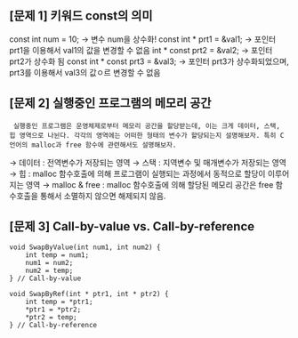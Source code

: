 ## [문제 1] 키워드 const의 의미

 const int num = 10; → 변수 num을 상수화!
 const int * prt1 = &val1; → 포인터 prt1을 이용해서 val1의 값을 변경할 수 없음
 int * const prt2 = &val2; → 포인터 prt2가 상수화 됨
 const int * const prt3 = &val3; → 포인터 prt3가 상수화되었으며, prt3를 이용해서 val3의 값ㅇ르 변경할 수 없음

## [문제 2] 실행중인 프로그램의 메모리 공간
```
 실행중인 프로그램은 운영체제로부터 메모리 공간을 할당받는데, 이는 크게 데이터, 스택, 힙 영역으로 나뉜다. 각각의 영역에는 어떠한 형태의 변수가 할당되는지 설명해보자. 특히 C언어의 malloc과 free 함수에 관련해서도 설명해보자.
```

 → 데이터 : 전역변수가 저장되는 영역
 → 스택 : 지역변수 및 매개변수가 저장되는 영역
 → 힙 : malloc 함수호출에 의해 프로그램이 실행되는 과정에서 동적으로 할당이 이루어지는 영역
 → malloc & free : malloc 함수호출에 의해 할당된 메모리 공간은 free 함수호출을 통해서 소멸하지 않으면 해제되지 않음.

## [문제 3] Call-by-value vs. Call-by-reference
```
void SwapByValue(int num1, int num2) {
	int temp = num1;
	num1 = num2;
	num2 = temp;
} // Call-by-value
```

```
void SwapByRef(int * ptr1, int * ptr2) {
	int temp = *ptr1;
	*ptr1 = *ptr2;
	*ptr2 = temp;
} // Call-by-reference
```
